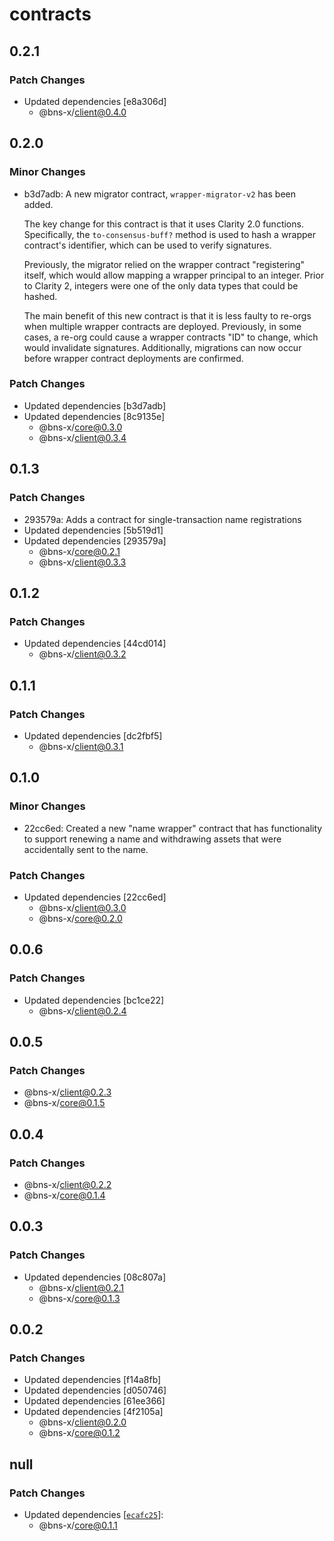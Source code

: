 # contracts

## 0.2.1

### Patch Changes

- Updated dependencies [e8a306d]
  - @bns-x/client@0.4.0

## 0.2.0

### Minor Changes

- b3d7adb: A new migrator contract, `wrapper-migrator-v2` has been added.

  The key change for this contract is that it uses Clarity 2.0 functions. Specifically, the `to-consensus-buff?` method is used to hash a wrapper contract's identifier, which can be used to verify signatures.

  Previously, the migrator relied on the wrapper contract "registering" itself, which would allow mapping a wrapper principal to an integer. Prior to Clarity 2, integers were one of the only data types that could be hashed.

  The main benefit of this new contract is that it is less faulty to re-orgs when multiple wrapper contracts are deployed. Previously, in some cases, a re-org could cause a wrapper contracts "ID" to change, which would invalidate signatures. Additionally, migrations can now occur before wrapper contract deployments are confirmed.

### Patch Changes

- Updated dependencies [b3d7adb]
- Updated dependencies [8c9135e]
  - @bns-x/core@0.3.0
  - @bns-x/client@0.3.4

## 0.1.3

### Patch Changes

- 293579a: Adds a contract for single-transaction name registrations
- Updated dependencies [5b519d1]
- Updated dependencies [293579a]
  - @bns-x/core@0.2.1
  - @bns-x/client@0.3.3

## 0.1.2

### Patch Changes

- Updated dependencies [44cd014]
  - @bns-x/client@0.3.2

## 0.1.1

### Patch Changes

- Updated dependencies [dc2fbf5]
  - @bns-x/client@0.3.1

## 0.1.0

### Minor Changes

- 22cc6ed: Created a new "name wrapper" contract that has functionality to support renewing a name and withdrawing assets that were accidentally sent to the name.

### Patch Changes

- Updated dependencies [22cc6ed]
  - @bns-x/client@0.3.0
  - @bns-x/core@0.2.0

## 0.0.6

### Patch Changes

- Updated dependencies [bc1ce22]
  - @bns-x/client@0.2.4

## 0.0.5

### Patch Changes

- @bns-x/client@0.2.3
- @bns-x/core@0.1.5

## 0.0.4

### Patch Changes

- @bns-x/client@0.2.2
- @bns-x/core@0.1.4

## 0.0.3

### Patch Changes

- Updated dependencies [08c807a]
  - @bns-x/client@0.2.1
  - @bns-x/core@0.1.3

## 0.0.2

### Patch Changes

- Updated dependencies [f14a8fb]
- Updated dependencies [d050746]
- Updated dependencies [61ee366]
- Updated dependencies [4f2105a]
  - @bns-x/client@0.2.0
  - @bns-x/core@0.1.2

## null

### Patch Changes

- Updated dependencies [[`ecafc25`](https://github.com/mechanismHQ/bns-x/commit/ecafc25afbbb1892a3ab6483e11dc4af13765e28)]:
  - @bns-x/core@0.1.1
